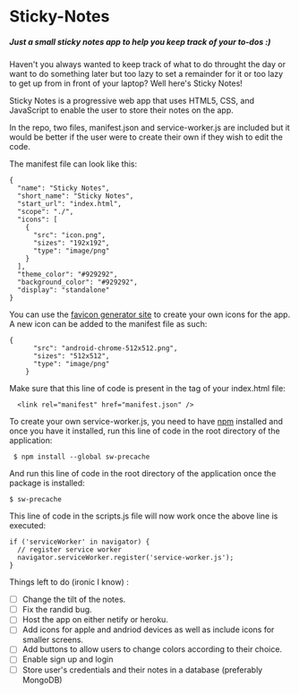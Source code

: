 # Sticky-Notes
##### Just a small sticky notes app to help you keep track of your to-dos :)

Haven't you always wanted to keep track of what to do throught the day or want to do something later but too lazy to set a remainder for it or too lazy to get up from in front of your laptop? Well here's Sticky Notes!

Sticky Notes is a progressive web app that uses HTML5, CSS, and JavaScript to enable the user to store their notes on the app. 

In the repo, two files, manifest.json and service-worker.js are included but it would be better if the user were to create their own if they wish to edit the code. 


The manifest file can look like this:
```
{
  "name": "Sticky Notes",
  "short_name": "Sticky Notes",
  "start_url": "index.html",
  "scope": "./",
  "icons": [
    {
      "src": "icon.png",
      "sizes": "192x192",
      "type": "image/png"
    }
  ],
  "theme_color": "#929292",
  "background_color": "#929292",
  "display": "standalone"
}
```
You can use the [favicon generator site](https://realfavicongenerator.net/) to create your own icons for the app. A new icon can be added to the manifest file as such:

```
{
      "src": "android-chrome-512x512.png",
      "sizes": "512x512",
      "type": "image/png"
    }
```


Make sure that this line of code is present in the <head> tag of your index.html file:
```
  <link rel="manifest" href="manifest.json" />
```
  
  
To create your own service-worker.js, you need to have [npm](https://www.npmjs.com/get-npm) installed and once you have it installed, run this line of code in the root directory of the application:

```
 $ npm install --global sw-precache
```

And run this line of code in the root directory of the application once the package is installed:
```
$ sw-precache
```


This line of code in the scripts.js file will now work once the above line is executed:
```
if ('serviceWorker' in navigator) {
  // register service worker
  navigator.serviceWorker.register('service-worker.js');
}
```


Things left to do (ironic I know) :

- [ ] Change the tilt of the notes.
- [ ] Fix the randid bug.
- [ ] Host the app on either netify or heroku.
- [ ] Add icons for apple and andriod devices as well as include icons for smaller screens.
- [ ] Add buttons to allow users to change colors according to their choice.
- [ ] Enable sign up and login
- [ ] Store user's credentials and their notes in a database (preferably MongoDB)
